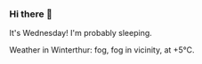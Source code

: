 ### Hi there :wave:

It's Wednesday! I'm probably sleeping.

Weather in Winterthur: fog, fog in vicinity, at +5°C.
